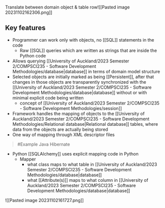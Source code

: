 Translate between domain object & table row![[Pasted image 20231102162306.png]]

## Key features
- Programmer can work only with objects, no [[SQL]] statements in the code
	- Raw [[SQL]] queries which are written as strings that are inside the Python code
- Allows querying [[University of Auckland/2023 Semester 2/COMPSCI235 - Software Development Methodologies/database|database]] in terms of domain model structure
- Selected objects are initially marked as being [[Persistent]], after that changes in those objects are transparently synchronized with the [[University of Auckland/2023 Semester 2/COMPSCI235 - Software Development Methodologies/database|database]] without or with minimal explicit code being written
	- concept of [[University of Auckland/2023 Semester 2/COMPSCI235 - Software Development Methodologies/session]]
- Framework handles the mapping of objects to the [[University of Auckland/2023 Semester 2/COMPSCI235 - Software Development Methodologies/Relational database|Relational database]] tables, where data from the objects are actually being stored
- One way of mapping through XML descriptor files
>	#Example 
>	Java Hibernate

- Python [[SQLAlchemy]] uses explicit mapping code in Python
	- Mapper
		- what class maps to what table in [[University of Auckland/2023 Semester 2/COMPSCI235 - Software Development Methodologies/database|database]]
		- what [[Attribute(s)]] maps to what column in [[University of Auckland/2023 Semester 2/COMPSCI235 - Software Development Methodologies/database|database]]

![[Pasted image 20231102161727.png]]